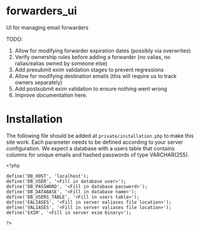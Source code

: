 # forwarders_ui
UI for managing email forwarders

TODO:
1) Allow for modifying forwarder expiration dates (possibly via overwrites)
2) Verify ownership rules before adding a forwarder (no valias, no ralias/ealias owned by someone else)
3) Add presubmit exim validation stages to prevent regressions
4) Allow for modifying destination emails (this will require us to track owners separately)
5) Add postsubmit exim validation to ensure nothing went wrong
6) Improve documentation here.


# Installation
The following file should be added at `private/installation.php` to make this site work.  Each parameter needs to be defined according to your server configuration.  We expect a database with a users table that contains columns for unique emails and hashed passwords of type VARCHAR(255).

```
<?php

define('DB_HOST', 'localhost');
define('DB_USER', '<Fill in database user>');
define('DB_PASSWORD', '<Fill in database password>');
define('DB_DATABASE', '<Fill in database name>');
define('DB_USERS_TABLE', '<Fill in users table>');
define('EALIASES', '<Fill in server ealiases file location>');
define('VALIASES', '<Fill in server valiases file location>');
define('EXIM', '<Fill in server exim binary>');

?>
```
